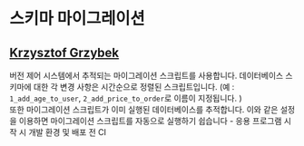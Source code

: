 # 스키마 마이그레이션

## [Krzysztof Grzybek](https://github.com/krzysztof-grzybek)

버전 제어 시스템에서 추적되는 마이그레이션 스크립트를 사용합니다. 데이터베이스 스키마에 대한 각 변경 사항은 시간순으로 정렬된 스크립트입니다. (예 : `1_add_age_to_user`, `2_add_price_to_order`로 이름이 지정됩니다. ) <br/>
또한 마이그레이션 스크립트가 이미 실행된 데이터베이스를 추적합니다. 이와 같은 설정을 이용하면 마이그레이션 스크립트를 자동으로 실행하기 쉽습니다 - 응용 프로그램 시작 시 개발 환경 및 배포 전 CI